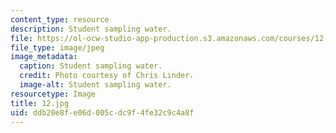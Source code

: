 ```yaml
---
content_type: resource
description: Student sampling water.
file: https://ol-ocw-studio-app-production.s3.amazonaws.com/courses/12-753-geodynamics-seminar-spring-2006/ddb20e8fe06d005cdc9f4fe32c9c4a8f_12.jpg
file_type: image/jpeg
image_metadata:
  caption: Student sampling water.
  credit: Photo courtesy of Chris Linder.
  image-alt: Student sampling water.
resourcetype: Image
title: 12.jpg
uid: ddb20e8f-e06d-005c-dc9f-4fe32c9c4a8f
---
```

